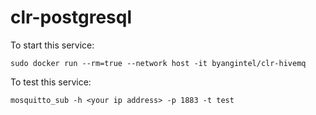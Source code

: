 # clr-postgresql

To start this service:
```
sudo docker run --rm=true --network host -it byangintel/clr-hivemq
```

To test this service:
```
mosquitto_sub -h <your ip address> -p 1883 -t test
```
